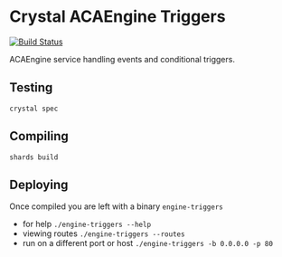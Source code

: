 # Crystal ACAEngine Triggers

[![Build Status](https://travis-ci.org/aca-labs/crystal-engine-triggers.svg?branch=master)](https://travis-ci.org/aca-labs/crystal-engine-triggers)

ACAEngine service handling events and conditional triggers.

## Testing

`crystal spec`

## Compiling

`shards build`

## Deploying

Once compiled you are left with a binary `engine-triggers`

* for help `./engine-triggers --help`
* viewing routes `./engine-triggers --routes`
* run on a different port or host `./engine-triggers -b 0.0.0.0 -p 80`
